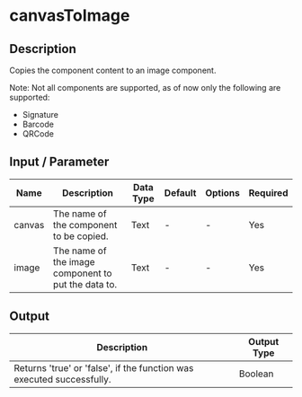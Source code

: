 # canvasToImage

## Description

Copies the component content to an image component.

Note: Not all components are supported, as of now only the following are supported:

- Signature
- Barcode
- QRCode

## Input / Parameter

| Name | Description | Data Type | Default | Options | Required |
| ------ | ------ | ------ | ------ | ------ | ------ |
| canvas | The name of the component to be copied. | Text | - | - | Yes |
| image | The name of the image component to put the data to. | Text | - | - | Yes |

## Output

| Description | Output Type |
| ------ | ------ |
| Returns 'true' or 'false', if the function was executed successfully. | Boolean |